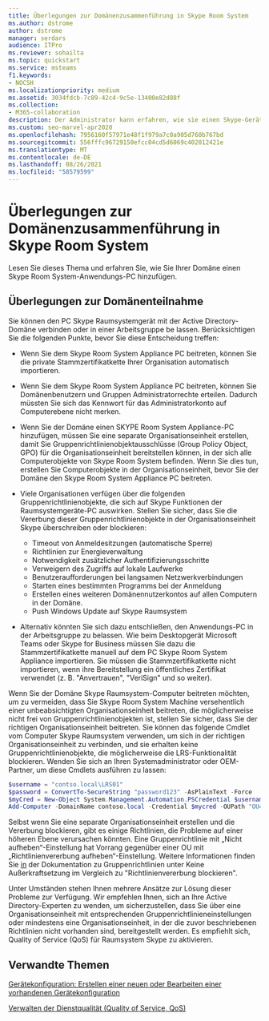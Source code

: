 ```yaml
---
title: Überlegungen zur Domänenzusammenführung in Skype Room System
ms.author: dstrome
author: dstrome
manager: serdars
audience: ITPro
ms.reviewer: sohailta
ms.topic: quickstart
ms.service: msteams
f1.keywords:
- NOCSH
ms.localizationpriority: medium
ms.assetid: 3034fdcb-7c89-42c4-9c5e-13400e82d88f
ms.collection:
- M365-collaboration
description: Der Administrator kann erfahren, wie sie einen Skype-Gerät-PC (Room System) mit einer Active Directory-Domäne verbinden, zusammen mit den hierin zu berücksichtigenden Überlegungen.
ms.custom: seo-marvel-apr2020
ms.openlocfilehash: 7956160f57971e48f1f979a7c0a905d760b767bd
ms.sourcegitcommit: 556fffc96729150efcc04cd5d6069c402012421e
ms.translationtype: MT
ms.contentlocale: de-DE
ms.lasthandoff: 08/26/2021
ms.locfileid: "58579599"
---
```

<!-- This asset missed in the rebrand, and honestly not sure if it's worth keeping.   -->

# <a name="skype-room-system-domain-joining-considerations"></a>Überlegungen zur Domänenzusammenführung in Skype Room System
 
Lesen Sie dieses Thema und erfahren Sie, wie Sie Ihrer Domäne einen Skype Room System-Anwendungs-PC hinzufügen.
  
## <a name="domain-joining-considerations"></a>Überlegungen zur Domänenteilnahme

Sie können den PC Skype Raumsystemgerät mit der Active Directory-Domäne verbinden oder in einer Arbeitsgruppe be lassen. Berücksichtigen Sie die folgenden Punkte, bevor Sie diese Entscheidung treffen:
  
- Wenn Sie dem Skype Room System Appliance PC beitreten, können Sie die private Stammzertifikatkette Ihrer Organisation automatisch importieren.
- Wenn Sie dem Skype Room System Appliance PC beitreten, können Sie Domänenbenutzern und Gruppen Administratorrechte erteilen. Dadurch müssten Sie sich das Kennwort für das Administratorkonto auf Computerebene nicht merken.
- Wenn Sie der Domäne einen SKYPE Room System Appliance-PC hinzufügen, müssen Sie eine separate Organisationseinheit erstellen, damit Sie Gruppenrichtlinienobjektausschlüsse (Group Policy Object, GPO) für die Organisationseinheit bereitstellen können, in der sich alle Computerobjekte von Skype Room System befinden. Wenn Sie dies tun, erstellen Sie Computerobjekte in der Organisationseinheit, bevor Sie der Domäne den Skype Room System Appliance PC beitreten.
- Viele Organisationen verfügen über die folgenden Gruppenrichtlinienobjekte, die sich auf Skype Funktionen der Raumsystemgeräte-PC auswirken. Stellen Sie sicher, dass Sie die Vererbung dieser Gruppenrichtlinienobjekte in der Organisationseinheit Skype überschreiben oder blockieren:

  - Timeout von Anmeldesitzungen (automatische Sperre)
  - Richtlinien zur Energieverwaltung
  - Notwendigkeit zusätzlicher Authentifizierungsschritte
  - Verweigern des Zugriffs auf lokale Laufwerke
  - Benutzeraufforderungen bei langsamen Netzwerkverbindungen
  - Starten eines bestimmten Programms bei der Anmeldung
  - Erstellen eines weiteren Domänennutzerkontos auf allen Computern in der Domäne.
  - Push Windows Update auf Skype Raumsystem
    
- Alternativ könnten Sie sich dazu entschließen, den Anwendungs-PC in der Arbeitsgruppe zu belassen. Wie beim Desktopgerät Microsoft Teams oder Skype for Business müssen Sie dazu die Stammzertifikatkette manuell auf dem PC Skype Room System Appliance importieren. Sie müssen die Stammzertifikatkette nicht importieren, wenn ihre Bereitstellung ein öffentliches Zertifikat verwendet (z. B. "Anvertrauen", "VeriSign" und so weiter). 
    
Wenn Sie der Domäne Skype Raumsystem-Computer beitreten möchten, um zu vermeiden, dass Sie Skype Room System Machine versehentlich einer unbeabsichtigten Organisationseinheit beitreten, die möglicherweise nicht frei von Gruppenrichtlinienobjekten ist, stellen Sie sicher, dass Sie der richtigen Organisationseinheit beitreten. Sie können das folgende Cmdlet vom Computer Skype Raumsystem verwenden, um sich in der richtigen Organisationseinheit zu verbinden, und sie erhalten keine Gruppenrichtlinienobjekte, die möglicherweise die LRS-Funktionalität blockieren. Wenden Sie sich an Ihren Systemadministrator oder OEM-Partner, um diese Cmdlets ausführen zu lassen:
  
```powershell
$username = "contso.local\LRS01"
$password = ConvertTo-SecureString "password123" -AsPlainText -Force
$myCred = New-Object System.Management.Automation.PSCredential $username, $password
Add-Computer -DomainName contoso.local -Credential $mycred -OUPath "OU=LyncRoomSystem,OU=Resources,DC=CONTOSO,DC=LOCAL"
```

Selbst wenn Sie eine separate Organisationseinheit erstellen und die Vererbung blockieren, gibt es einige Richtlinien, die Probleme auf einer höheren Ebene verursachen könnten. Eine Gruppenrichtlinie mit „Nicht aufheben“-Einstellung hat Vorrang gegenüber einer OU mit „Richtlinienvererbung aufheben“-Einstellung. Weitere Informationen finden Sie [in](/previous-versions/windows/it-pro/windows-2000-server/cc978255(v=technet.10)) der Dokumentation zu Gruppenrichtlinien unter Keine Außerkraftsetzung im Vergleich zu "Richtlinienvererbung blockieren".
  
Unter Umständen stehen Ihnen mehrere Ansätze zur Lösung dieser Probleme zur Verfügung. Wir empfehlen Ihnen, sich an Ihre Active Directory-Experten zu wenden, um sicherzustellen, dass Sie über eine Organisationseinheit mit entsprechenden Gruppenrichtlinieneinstellungen oder mindestens eine Organisationseinheit, in der die zuvor beschriebenen Richtlinien nicht vorhanden sind, bereitgestellt werden. Es empfiehlt sich, Quality of Service (QoS) für Raumsystem Skype zu aktivieren.

## <a name="related-topics"></a>Verwandte Themen
  
[Gerätekonfiguration: Erstellen einer neuen oder Bearbeiten einer vorhandenen Gerätekonfiguration](/skypeforbusiness/help-topics/help-lscp/device-configuration-create-new-or-edit-existing.md)

[Verwalten der Dienstqualität (Quality of Service, QoS)](/skypeforbusiness/plan-your-deployment/network-requirements/network-requirements#managing-quality-of-service)